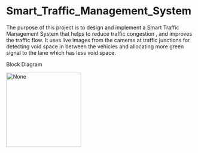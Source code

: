 # Smart_Traffic_Management_System
The purpose of this project is to design and implement a Smart Traffic Management System that helps to reduce traffic congestion , and improves the traffic flow. It uses live images from the cameras at traffic junctions for detecting void space in between the vehicles and allocating more green signal to the lane which has less void space.

Block Diagram

<img src="https://github.com/Siddhantiscoding/Smart_Traffic_Management_System/edit/main/Images/BD.png" alt="None" width="200" height="200">
